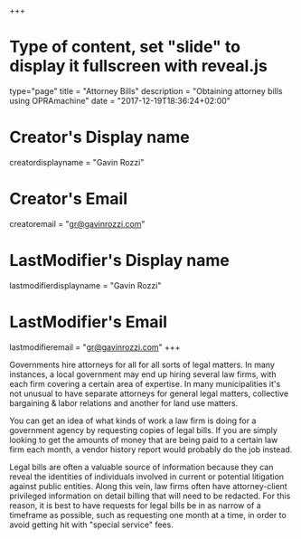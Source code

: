 +++
# Type of content, set "slide" to display it fullscreen with reveal.js
type="page"
title = "Attorney Bills"
description = "Obtaining attorney bills using OPRAmachine"
date = "2017-12-19T18:36:24+02:00"
# Creator's Display name
creatordisplayname = "Gavin Rozzi"
# Creator's Email
creatoremail = "gr@gavinrozzi.com"
# LastModifier's Display name
lastmodifierdisplayname = "Gavin Rozzi"
# LastModifier's Email
lastmodifieremail = "gr@gavinrozzi.com"
+++

Governments hire attorneys for all for all sorts of legal matters. In many instances, a local government may end up hiring several law firms, with each firm covering a certain area of expertise. In many municipalities it's not unusual to have separate attorneys for general legal matters, collective bargaining & labor relations and another for land use matters.

You can get an idea of what kinds of work a law firm is doing for a government agency by requesting copies of legal bills. If you are simply looking to get the amounts of money that are being paid to a certain law firm each month, a vendor history report would probably do the job instead.

Legal bills are often a valuable source of information because they can reveal the identities of individuals involved in current or potential litigation against public entities. Along this vein, law firms often have attorney-client privileged information on detail billing that will need to be redacted. For this reason, it is best to have requests for legal bills be in as narrow of a timeframe as possible, such as requesting one month at a time, in order to avoid getting hit with "special service" fees.
